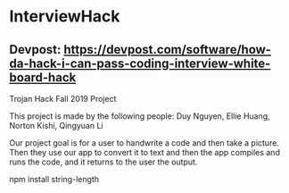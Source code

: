 # InterviewHack
## Devpost: https://devpost.com/software/how-da-hack-i-can-pass-coding-interview-white-board-hack
Trojan Hack Fall 2019 Project

This project is made by the following people: Duy Nguyen, Ellie Huang, Norton Kishi, Qingyuan Li

Our project goal is for a user to handwrite a code and then take a picture. Then they use our app to convert it to text and then the app compiles and runs the code, and it returns to the user the output.

npm install string-length
